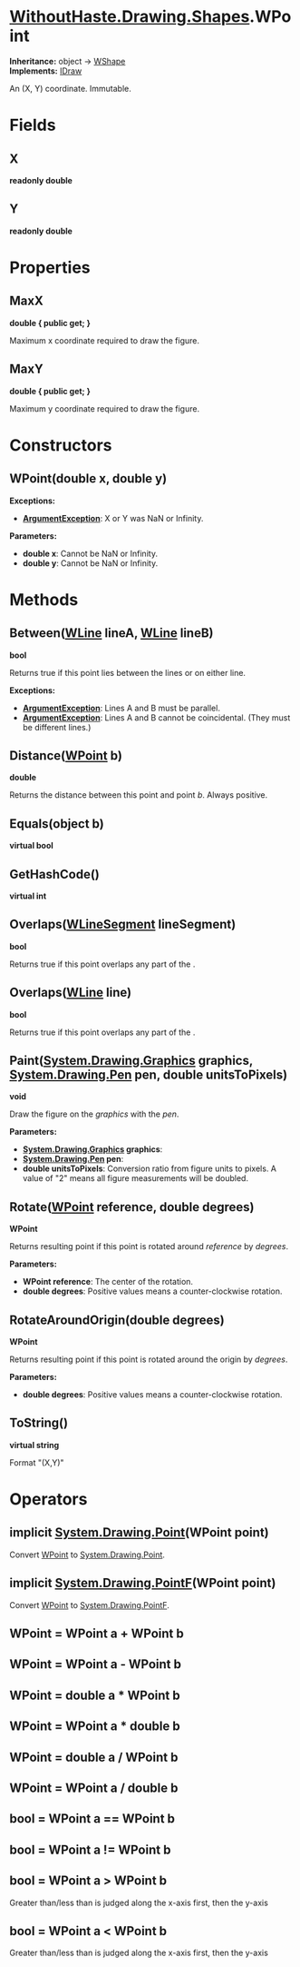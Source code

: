 # [WithoutHaste.Drawing.Shapes](TableOfContents.WithoutHaste.Drawing.Shapes.md).WPoint

**Inheritance:** object → [WShape](WithoutHaste.Drawing.Shapes.WShape.md)  
**Implements:** [IDraw](WithoutHaste.Drawing.Shapes.IDraw.md)  

An (X, Y) coordinate. Immutable.  

# Fields

## X

**readonly double**  

## Y

**readonly double**  

# Properties

## MaxX

**double { public get; }**  

Maximum x coordinate required to draw the figure.  

## MaxY

**double { public get; }**  

Maximum y coordinate required to draw the figure.  

# Constructors

## WPoint(double x, double y)

**Exceptions:**  
* **[ArgumentException](https://docs.microsoft.com/en-us/dotnet/api/system.argumentexception)**: X or Y was NaN or Infinity.  

**Parameters:**  
* **double x**: Cannot be NaN or Infinity.  
* **double y**: Cannot be NaN or Infinity.  

# Methods

## Between([WLine](WithoutHaste.Drawing.Shapes.WLine.md) lineA, [WLine](WithoutHaste.Drawing.Shapes.WLine.md) lineB)

**bool**  

Returns true if this point lies between the lines or on either line.  

**Exceptions:**  
* **[ArgumentException](https://docs.microsoft.com/en-us/dotnet/api/system.argumentexception)**: Lines A and B must be parallel.  
* **[ArgumentException](https://docs.microsoft.com/en-us/dotnet/api/system.argumentexception)**: Lines A and B cannot be coincidental. (They must be different lines.)  

## Distance([WPoint](WithoutHaste.Drawing.Shapes.WPoint.md) b)

**double**  

Returns the distance between this point and point _b_. Always positive.  

## Equals(object b)

**virtual bool**  

## GetHashCode()

**virtual int**  

## Overlaps([WLineSegment](WithoutHaste.Drawing.Shapes.WLineSegment.md) lineSegment)

**bool**  

Returns true if this point overlaps any part of the .  

## Overlaps([WLine](WithoutHaste.Drawing.Shapes.WLine.md) line)

**bool**  

Returns true if this point overlaps any part of the .  

## Paint([System.Drawing.Graphics](https://docs.microsoft.com/en-us/dotnet/api/system.drawing.graphics) graphics, [System.Drawing.Pen](https://docs.microsoft.com/en-us/dotnet/api/system.drawing.pen) pen, double unitsToPixels)

**void**  

Draw the figure on the _graphics_ with the _pen_.  

**Parameters:**  
* **[System.Drawing.Graphics](https://docs.microsoft.com/en-us/dotnet/api/system.drawing.graphics) graphics**:   
* **[System.Drawing.Pen](https://docs.microsoft.com/en-us/dotnet/api/system.drawing.pen) pen**:   
* **double unitsToPixels**: Conversion ratio from figure units to pixels. A value of "2" means all figure measurements will be doubled.  

## Rotate([WPoint](WithoutHaste.Drawing.Shapes.WPoint.md) reference, double degrees)

**WPoint**  

Returns resulting point if this point is rotated around _reference_ by _degrees_.  

**Parameters:**  
* **WPoint reference**: The center of the rotation.  
* **double degrees**: Positive values means a counter-clockwise rotation.  

## RotateAroundOrigin(double degrees)

**WPoint**  

Returns resulting point if this point is rotated around the origin by _degrees_.  

**Parameters:**  
* **double degrees**: Positive values means a counter-clockwise rotation.  

## ToString()

**virtual string**  

Format "(X,Y)"  

# Operators

## implicit [System.Drawing.Point](https://docs.microsoft.com/en-us/dotnet/api/system.drawing.point)(WPoint point)

Convert [WPoint](WithoutHaste.Drawing.Shapes.WPoint.md) to [System.Drawing.Point](https://docs.microsoft.com/en-us/dotnet/api/system.drawing.point).  

## implicit [System.Drawing.PointF](https://docs.microsoft.com/en-us/dotnet/api/system.drawing.pointf)(WPoint point)

Convert [WPoint](WithoutHaste.Drawing.Shapes.WPoint.md) to [System.Drawing.PointF](https://docs.microsoft.com/en-us/dotnet/api/system.drawing.pointf).  

## WPoint = WPoint a + WPoint b

## WPoint = WPoint a - WPoint b

## WPoint = double a * WPoint b

## WPoint = WPoint a * double b

## WPoint = double a / WPoint b

## WPoint = WPoint a / double b

## bool = WPoint a == WPoint b

## bool = WPoint a != WPoint b

## bool = WPoint a > WPoint b

Greater than/less than is judged along the x-axis first, then the y-axis  

## bool = WPoint a < WPoint b

Greater than/less than is judged along the x-axis first, then the y-axis  

